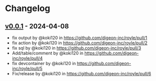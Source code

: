 # Changelog

## [v0.0.1](https://github.com/digeon-inc/royle/commits/v0.0.1) - 2024-04-08
- fix output by @koki120 in https://github.com/digeon-inc/royle/pull/1
- fix action by @koki120 in https://github.com/digeon-inc/royle/pull/2
- fix sql by @koki120 in https://github.com/digeon-inc/royle/pull/3
- Add/table/comment by @koki120 in https://github.com/digeon-inc/royle/pull/4
- fix devcontainer by @koki120 in https://github.com/digeon-inc/royle/pull/5
- Fix/release by @koki120 in https://github.com/digeon-inc/royle/pull/6
